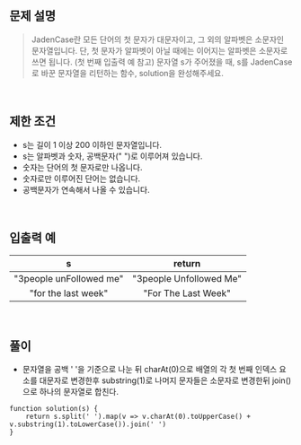 ## 문제 설명

> JadenCase란 모든 단어의 첫 문자가 대문자이고, 그 외의 알파벳은 소문자인 문자열입니다. 단, 첫 문자가 알파벳이 아닐 때에는 이어지는 알파벳은 소문자로 쓰면 됩니다. (첫 번째 입출력 예 참고)
문자열 s가 주어졌을 때, s를 JadenCase로 바꾼 문자열을 리턴하는 함수, solution을 완성해주세요.

<br>

## 제한 조건

- s는 길이 1 이상 200 이하인 문자열입니다.
- s는 알파벳과 숫자, 공백문자(" ")로 이루어져 있습니다.
- 숫자는 단어의 첫 문자로만 나옵니다.
- 숫자로만 이루어진 단어는 없습니다.
- 공백문자가 연속해서 나올 수 있습니다.

<br>

## 입출력 예

|s	|return|
|:-:|:-:|
|"3people unFollowed me"	|"3people Unfollowed Me"|
|"for the last week"	|"For The Last Week"|

<br>

## 풀이

- 문자열을 공백 ' '을 기준으로 나눈 뒤 charAt(0)으로 배열의 각 첫 번째 인덱스 요소를 대문자로 변경한후 substring(1)로 나머지 문자들은 소문자로 변경한뒤 join()으로 하나의 문자열로 합친다.

```
function solution(s) {
    return s.split(' ').map(v => v.charAt(0).toUpperCase() + v.substring(1).toLowerCase()).join(' ')
}
```